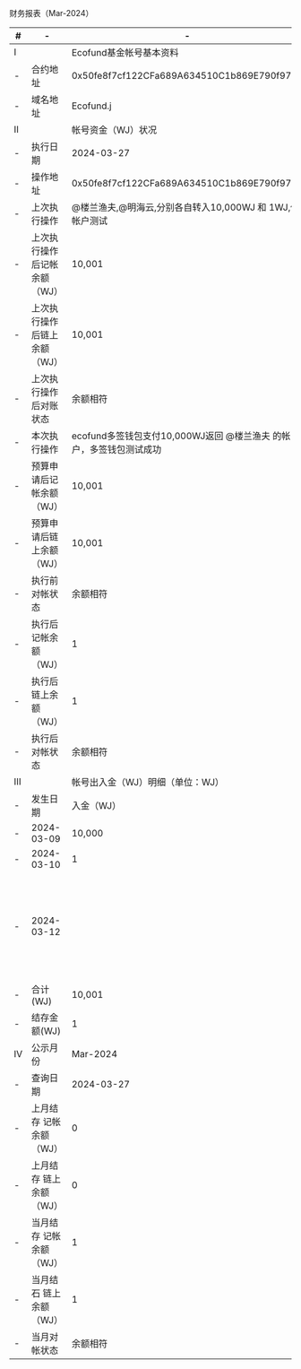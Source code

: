 财务报表（Mar-2024）

\#|- |-| -|-
-|-|-|-|-|
Ⅰ||Ecofund基金帐号基本资料
-|合约地址|0x50fe8f7cf122CFa689A634510C1b869E790f9760
-|域名地址|Ecofund.j
Ⅱ||帐号资金（WJ）状况
-|执行日期|2024-03-27
-|操作地址|0x50fe8f7cf122CFa689A634510C1b869E790f9760
-|上次执行操作|@楼兰渔夫,@明海云,分别各自转入10,000WJ 和 1WJ,做帐户测试
-|上次执行操作后记帐余额（WJ）|10,001
-|上次执行操作后链上余额（WJ）|10,001
-|上次执行操作后对账状态|余额相符
-|本次执行操作|ecofund多签钱包支付10,000WJ返回 @楼兰渔夫 的帐户，多签钱包测试成功
-|预算申请后记帐余额（WJ）|10,001
-|预算申请后链上余额（WJ）|10,001
-|执行前对帐状态|余额相符
-|执行后记帐余额（WJ）|1
-|执行后链上余额（WJ）|1
-|执行后对帐状态|余额相符
Ⅲ||帐号出入金（WJ）明细（单位：WJ）
-|发生日期|入金（WJ）|出金（WJ）|摘要
-|2024-03-09|10,000|||@楼兰渔夫,转入10,000WJ,做帐户测试
-|2024-03-10|1|||@明海云,转入1WJ,做帐户测试
-|2024-03-12||10,000|ecofund多签钱包支付10,000WJ返回 @楼兰渔夫 的帐户，多签钱包测试成功
-|合计(WJ)|10,001|10,000|||
-|结存金额(WJ)|1
IV|公示月份|Mar-2024
-|查询日期|2024-03-27
-|上月结存 记帐余额（WJ）|0
-|上月结存 链上余额（WJ）|0
-|当月结存 记帐余额（WJ）|1
-|当月结石 链上余额（WJ）|1
-|当月对帐状态|余额相符



